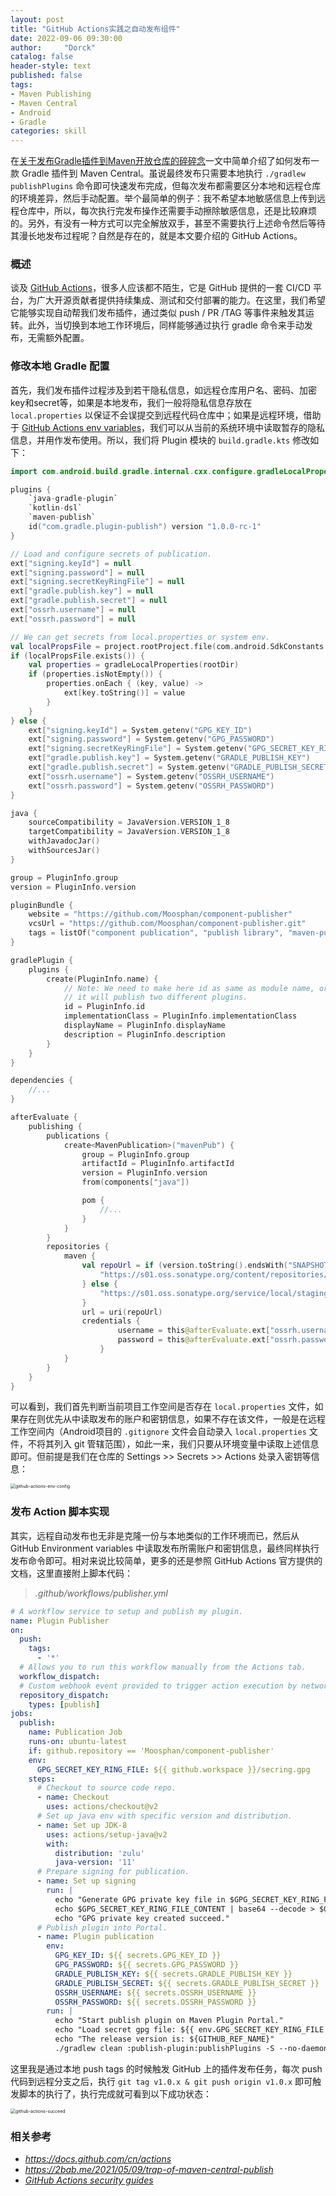 ```yaml
---
layout: post
title: "GitHub Actions实践之自动发布组件"
date: 2022-09-06 09:30:00
author:     "Dorck"
catalog: false
header-style: text
published: false
tags: 
- Maven Publishing
- Maven Central
- Android
- Gradle
categories: skill
---
```


在[关于发布Gradle插件到Maven开放仓库的碎碎念](https://dorck.cn/gradle/2022/08/28/how-to-publish-gradle-plugin/)一文中简单介绍了如何发布一款 Gradle 插件到 Maven Central。虽说最终发布只需要本地执行 `./gradlew publishPlugins` 命令即可快速发布完成，但每次发布都需要区分本地和远程仓库的环境差异，然后手动配置。举个最简单的例子：我不希望本地敏感信息上传到远程仓库中，所以，每次执行完发布操作还需要手动擦除敏感信息，还是比较麻烦的。另外，有没有一种方式可以完全解放双手，甚至不需要执行上述命令然后等待其漫长地发布过程呢？自然是存在的，就是本文要介绍的 GitHub Actions。

### 概述

谈及 [GitHub Actions](https://docs.github.com/cn/actions/learn-github-actions)，很多人应该都不陌生，它是 GitHub 提供的一套 CI/CD 平台，为广大开源贡献者提供持续集成、测试和交付部署的能力。在这里，我们希望它能够实现自动帮我们发布插件，通过类似 push / PR /TAG 等事件来触发其运转。此外，当切换到本地工作环境后，同样能够通过执行 gradle 命令来手动发布，无需额外配置。

### 修改本地 Gradle 配置

首先，我们发布插件过程涉及到若干隐私信息，如远程仓库用户名、密码、加密key和secret等，如果是本地发布，我们一般将隐私信息存放在 `local.properties` 以保证不会误提交到远程代码仓库中；如果是远程环境，借助于 [GitHub Actions env variables](https://docs.github.com/cn/actions/learn-github-actions/environment-variables)，我们可以从当前的系统环境中读取暂存的隐私信息，并用作发布使用。所以，我们将 Plugin 模块的 `build.gradle.kts` 修改如下：

```kotlin
import com.android.build.gradle.internal.cxx.configure.gradleLocalProperties

plugins {
    `java-gradle-plugin`
    `kotlin-dsl`
    `maven-publish`
    id("com.gradle.plugin-publish") version "1.0.0-rc-1"
}

// Load and configure secrets of publication.
ext["signing.keyId"] = null
ext["signing.password"] = null
ext["signing.secretKeyRingFile"] = null
ext["gradle.publish.key"] = null
ext["gradle.publish.secret"] = null
ext["ossrh.username"] = null
ext["ossrh.password"] = null

// We can get secrets from local.properties or system env.
val localPropsFile = project.rootProject.file(com.android.SdkConstants.FN_LOCAL_PROPERTIES)
if (localPropsFile.exists()) {
    val properties = gradleLocalProperties(rootDir)
    if (properties.isNotEmpty()) {
        properties.onEach { (key, value) ->
            ext[key.toString()] = value
        }
    }
} else {
    ext["signing.keyId"] = System.getenv("GPG_KEY_ID")
    ext["signing.password"] = System.getenv("GPG_PASSWORD")
    ext["signing.secretKeyRingFile"] = System.getenv("GPG_SECRET_KEY_RING_FILE")
    ext["gradle.publish.key"] = System.getenv("GRADLE_PUBLISH_KEY")
    ext["gradle.publish.secret"] = System.getenv("GRADLE_PUBLISH_SECRET")
    ext["ossrh.username"] = System.getenv("OSSRH_USERNAME")
    ext["ossrh.password"] = System.getenv("OSSRH_PASSWORD")
}

java {
    sourceCompatibility = JavaVersion.VERSION_1_8
    targetCompatibility = JavaVersion.VERSION_1_8
    withJavadocJar()
    withSourcesJar()
}

group = PluginInfo.group
version = PluginInfo.version

pluginBundle {
    website = "https://github.com/Moosphan/component-publisher"
    vcsUrl = "https://github.com/Moosphan/component-publisher.git"
    tags = listOf("component publication", "publish library", "maven-publish", "android-library", "kotlin-library")
}

gradlePlugin {
    plugins {
        create(PluginInfo.name) {
            // Note: We need to make here id as same as module name, or
            // it will publish two different plugins.
            id = PluginInfo.id
            implementationClass = PluginInfo.implementationClass
            displayName = PluginInfo.displayName
            description = PluginInfo.description
        }
    }
}

dependencies {
    //...
}

afterEvaluate {
    publishing {
        publications {
            create<MavenPublication>("mavenPub") {
                group = PluginInfo.group
                artifactId = PluginInfo.artifactId
                version = PluginInfo.version
                from(components["java"])

                pom {
                    //...
                }
            }
        }
        repositories {
            maven {
                val repoUrl = if (version.toString().endsWith("SNAPSHOT")) {
                    "https://s01.oss.sonatype.org/content/repositories/snapshots/"
                } else {
                    "https://s01.oss.sonatype.org/service/local/staging/deploy/maven2/"
                }
                url = uri(repoUrl)
              	credentials {
                        username = this@afterEvaluate.ext["ossrh.username"].toString()
                        password = this@afterEvaluate.ext["ossrh.password"].toString()
                    }
            }
        }
    }
}
```

可以看到，我们首先判断当前项目工作空间是否存在 `local.properties` 文件，如果存在则优先从中读取发布的账户和密钥信息，如果不存在该文件，一般是在远程工作空间内（Android项目的 `.gitignore` 文件会自动录入 `local.properties` 文件，不将其列入 git 管辖范围），如此一来，我们只要从环境变量中读取上述信息即可。但前提是我们在仓库的 Settings >> Secrets >> Actions 处录入密钥等信息：

<img src="/img/in-post/post-tools/github-actions-env-config.png" alt="github-actions-env-config" style="zoom:50%;" />

### 发布 Action 脚本实现

其实，远程自动发布也无非是克隆一份与本地类似的工作环境而已，然后从 GitHub Environment variables 中读取发布所需账户和密钥信息，最终同样执行发布命令即可。相对来说比较简单，更多的还是参照 GitHub Actions 官方提供的文档，这里直接附上脚本代码：

> *.github/workflows/publisher.yml*

```yaml
# A workflow service to setup and publish my plugin.
name: Plugin Publisher
on:
  push:
    tags:
      - '*'
  # Allows you to run this workflow manually from the Actions tab.
  workflow_dispatch:
  # Custom webhook event provided to trigger action execution by network request.
  repository_dispatch:
    types: [publish]
jobs:
  publish:
    name: Publication Job
    runs-on: ubuntu-latest
    if: github.repository == 'Moosphan/component-publisher'
    env:
      GPG_SECRET_KEY_RING_FILE: ${{ github.workspace }}/secring.gpg
    steps:
      # Checkout to source code repo.
      - name: Checkout
        uses: actions/checkout@v2
      # Set up java env with specific version and distribution.
      - name: Set up JDK-8
        uses: actions/setup-java@v2
        with:
          distribution: 'zulu'
          java-version: '11'
      # Prepare signing for publication.
      - name: Set up signing
        run: |
          echo "Generate GPG private key file in $GPG_SECRET_KEY_RING_FILE"
          echo $GPG_SECRET_KEY_RING_FILE_CONTENT | base64 --decode > $GPG_SECRET_KEY_RING_FILE
          echo "GPG private key created succeed."
      # Publish plugin into Portal.
      - name: Plugin publication
        env:
          GPG_KEY_ID: ${{ secrets.GPG_KEY_ID }}
          GPG_PASSWORD: ${{ secrets.GPG_PASSWORD }}
          GRADLE_PUBLISH_KEY: ${{ secrets.GRADLE_PUBLISH_KEY }}
          GRADLE_PUBLISH_SECRET: ${{ secrets.GRADLE_PUBLISH_SECRET }}
          OSSRH_USERNAME: ${{ secrets.OSSRH_USERNAME }}
          OSSRH_PASSWORD: ${{ secrets.OSSRH_PASSWORD }}
        run: |
          echo "Start publish plugin on Maven Plugin Portal."
          echo "Load secret gpg file: ${{ env.GPG_SECRET_KEY_RING_FILE }}"
          echo "The release version is: ${GITHUB_REF_NAME}"
          ./gradlew clean :publish-plugin:publishPlugins -S --no-daemon

```

这里我是通过本地 push tags 的时候触发 GitHub 上的插件发布任务，每次 push 代码到远程分支之后，执行 `git tag v1.0.x & git push origin v1.0.x` 即可触发脚本的执行了，执行完成就可看到以下成功状态：

<img src="/img/in-post/post-tools/github-actions-succeed.png" alt="github-actions-succeed" style="zoom:50%;" />

### 相关参考

- *<https://docs.github.com/cn/actions>*
- *<https://2bab.me/2021/05/09/trap-of-maven-central-publish>*
- [*GitHub Actions security guides*](https://docs.github.com/cn/actions/security-guides/encrypted-secrets#storing-large-secrets)
